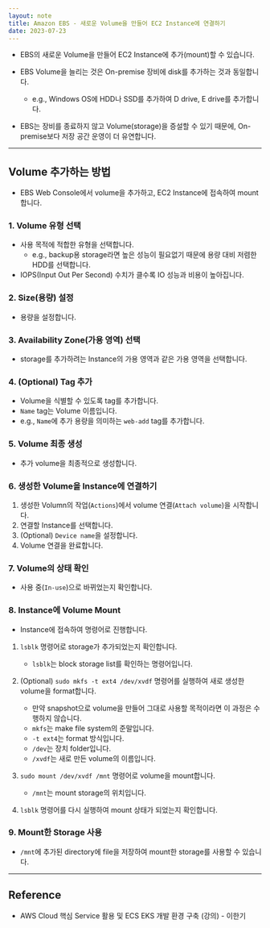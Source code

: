 ```yaml
---
layout: note
title: Amazon EBS - 새로운 Volume을 만들어 EC2 Instance에 연결하기
date: 2023-07-23
---
```





- EBS의 새로운 Volume을 만들어 EC2 Instance에 추가(mount)할 수 있습니다.

- EBS Volume을 늘리는 것은 On-premise 장비에 disk를 추가하는 것과 동일합니다.
    - e.g., Windows OS에 HDD나 SSD를 추가하여 D drive, E drive를 추가합니다.

- EBS는 장비를 종료하지 않고 Volume(storage)을 증설할 수 있기 때문에, On-premise보다 저장 공간 운영이 더 유연합니다.




---




## Volume 추가하는 방법

- EBS Web Console에서 volume을 추가하고, EC2 Instance에 접속하여 mount합니다.


### 1. Volume 유형 선택

- 사용 목적에 적합한 유형을 선택합니다.
    - e.g., backup용 storage라면 높은 성능이 필요없기 때문에 용량 대비 저렴한 HDD를 선택합니다.
- IOPS(Input Out Per Second) 수치가 클수록 IO 성능과 비용이 높아집니다.


### 2. Size(용량) 설정

- 용량을 설정합니다.


### 3. Availability Zone(가용 영역) 선택

- storage를 추가하려는 Instance의 가용 영역과 같은 가용 영역을 선택합니다.


### 4. (Optional) Tag 추가

- Volume을 식별할 수 있도록 tag를 추가합니다.
- `Name` tag는 Volume 이름입니다.
- e.g., `Name`에 추가 용량을 의미하는 `web-add` tag를 추가합니다. 


### 5. Volume 최종 생성

- 추가 volume을 최종적으로 생성합니다.


### 6. 생성한 Volume을 Instance에 연결하기

1. 생성한 Volumn의 작업(`Actions`)에서 volume 연결(`Attach volume`)을 시작합니다.
2. 연결할 Instance를 선택합니다.
3. (Optional) `Device name`을 설정합니다.
4. Volume 연결을 완료합니다.


### 7. Volume의 상태 확인

- 사용 중(`In-use`)으로 바뀌었는지 확인합니다.


### 8. Instance에 Volume Mount

- Instance에 접속하여 명령어로 진행합니다.

1. `lsblk` 명령어로 storage가 추가되었는지 확인합니다.
    - `lsblk`는 block storage list를 확인하는 명령어입니다.

2. (Optional) `sudo mkfs -t ext4 /dev/xvdf` 명령어를 실행하여 새로 생성한 volume을 format합니다.
    - 만약 snapshot으로 volume을 만들어 그대로 사용할 목적이라면 이 과정은 수행하지 않습니다.
    - `mkfs`는 make file system의 준말입니다.
    - `-t ext4`는 format 방식입니다.
    - `/dev`는 장치 folder입니다.
    - `/xvdf`는 새로 만든 volume의 이름입니다.

3. `sudo mount /dev/xvdf /mnt` 명령어로 volume을 mount합니다.
    - `/mnt`는 mount storage의 위치입니다.

4. `lsblk` 명령어를 다시 실행하여 mount 상태가 되었는지 확인합니다.


### 9. Mount한 Storage 사용

- `/mnt`에 추가된 directory에 file을 저장하여 mount한 storage를 사용할 수 있습니다.




---




## Reference

- AWS Cloud 핵심 Service 활용 및 ECS EKS 개발 환경 구축 (강의) - 이한기
